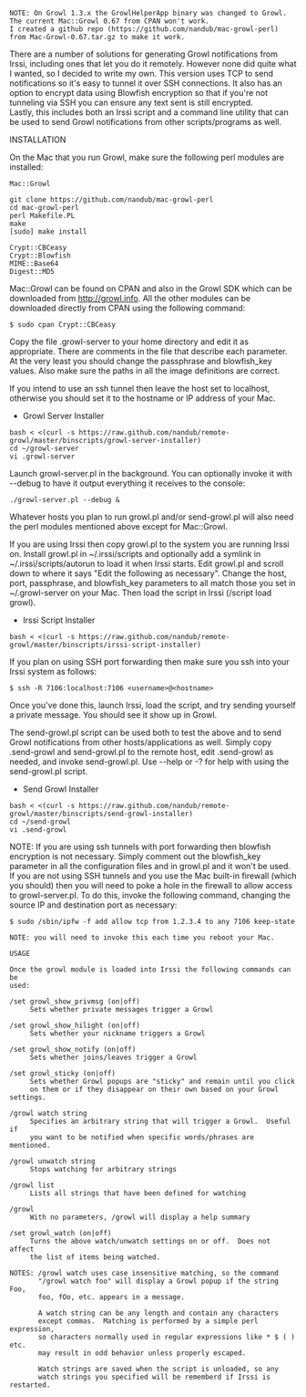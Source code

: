 ```
NOTE: On Growl 1.3.x the GrowlHelperApp binary was changed to Growl.  The current Mac::Growl 0.67 from CPAN won't work.  
I created a github repo (https://github.com/nandub/mac-growl-perl) from Mac-Growl-0.67.tar.gz to make it work.
```

There are a number of solutions for generating Growl notifications from Irssi,
including ones that let you do it remotely.  However none did quite what I 
wanted, so I decided to write my own.  This version uses TCP to send 
notifications so it's easy to tunnel it over SSH connections.  It also 
has an option to encrypt data using Blowfish encryption so that if you're 
not tunneling via SSH you can ensure any text sent is still encrypted.  
Lastly, this includes both an Irssi script and a command line utility that 
can be used to send Growl notifications from other scripts/programs as well.

INSTALLATION

On the Mac that you run Growl, make sure the following perl modules are
installed:

```
Mac::Growl

git clone https://github.com/nandub/mac-growl-perl
cd mac-growl-perl
perl Makefile.PL
make
[sudo] make install
```

```
Crypt::CBCeasy
Crypt::Blowfish
MIME::Base64
Digest::MD5
```

Mac::Growl can be found on CPAN and also in the Growl SDK which can be
downloaded from http://growl.info.  All the other modules can be downloaded
directly from CPAN using the following command:

```
$ sudo cpan Crypt::CBCeasy
```

Copy the file .growl-server to your home directory and edit it as appropriate.
There are comments in the file that describe each parameter.  At the very least
you should change the passphrase and blowfish_key values.  Also make sure
the paths in all the image definitions are correct.

If you intend to use an ssh tunnel then leave the host set to localhost,
otherwise you should set it to the hostname or IP address of your Mac.

* Growl Server Installer

```
bash < <(curl -s https://raw.github.com/nandub/remote-growl/master/binscripts/growl-server-installer)
cd ~/growl-server
vi .growl-server 
```

Launch growl-server.pl in the background.  You can optionally invoke it
with --debug to have it output everything it receives to the console:

```
./growl-server.pl --debug &
```

Whatever hosts you plan to run growl.pl and/or send-growl.pl will also need
the perl modules mentioned above except for Mac::Growl.

If you are using Irssi then copy growl.pl to the system you are running
Irssi on.  Install growl.pl in ~/.irssi/scripts and optionally add
a symlink in ~/.irssi/scripts/autorun to load it when Irssi starts.
Edit growl.pl and scroll down to where it says "Edit the following as 
necessary". Change the host, port, passphrase, and blowfish_key parameters 
to all match those you set in ~/.growl-server on your Mac.  Then load the 
script in Irssi (/script load growl).

* Irssi Script Installer

```
bash < <(curl -s https://raw.github.com/nandub/remote-growl/master/binscripts/irssi-script-installer)
```

If you plan on using SSH port forwarding then make sure you ssh into your
Irssi system as follows:

```
$ ssh -R 7106:localhost:7106 <username>@<hostname>
```

Once you've done this, launch Irssi, load the script, and try sending
yourself a private message.  You should see it show up in Growl.

The send-growl.pl script can be used both to test the above and to send
Growl notifications from other hosts/applications as well.  Simply copy
.send-growl and send-growl.pl to the remote host, edit .send-growl as
needed, and invoke send-growl.pl.  Use --help or -? for help with using
the send-growl.pl script.

* Send Growl Installer 

```
bash < <(curl -s https://raw.github.com/nandub/remote-growl/master/binscripts/send-growl-installer)
cd ~/send-growl
vi .send-growl
```

NOTE: If you are using ssh tunnels with port forwarding then blowfish 
encryption is not necessary.  Simply comment out the blowfish_key
parameter in all the configuration files and in growl.pl and it won't 
be used.  If you are not using SSH tunnels and you use the Mac built-in
firewall (which you should) then you will need to poke a hole in the 
firewall to allow access to growl-server.pl.  To do this, invoke the
following command, changing the source IP and destination port as 
necessary:

```
$ sudo /sbin/ipfw -f add allow tcp from 1.2.3.4 to any 7106 keep-state

NOTE: you will need to invoke this each time you reboot your Mac.
```

```
USAGE

Once the growl module is loaded into Irssi the following commands can be
used:

/set growl_show_privmsg (on|off)
     Sets whether private messages trigger a Growl

/set growl_show_hilight (on|off)
     Sets whether your nickname triggers a Growl

/set growl_show_notify (on|off)
     Sets whether joins/leaves trigger a Growl

/set growl_sticky (on|off)
     Sets whether Growl popups are "sticky" and remain until you click
     on them or if they disappear on their own based on your Growl settings.

/growl watch string
     Specifies an arbitrary string that will trigger a Growl.  Useful if
     you want to be notified when specific words/phrases are mentioned.

/growl unwatch string
     Stops watching for arbitrary strings

/growl list
     Lists all strings that have been defined for watching

/growl
     With no parameters, /growl will display a help summary

/set growl_watch (on|off)
     Turns the above watch/unwatch settings on or off.  Does not affect 
     the list of items being watched.

NOTES: /growl watch uses case insensitive matching, so the command 
       "/growl watch foo" will display a Growl popup if the string Foo,
       foo, fOo, etc. appears in a message.

       A watch string can be any length and contain any characters 
       except commas.  Matching is performed by a simple perl expression,
       so characters normally used in regular expressions like * $ ( ) etc.
       may result in odd behavior unless properly escaped.

       Watch strings are saved when the script is unloaded, so any 
       watch strings you specified will be rememberd if Irssi is restarted.
```
